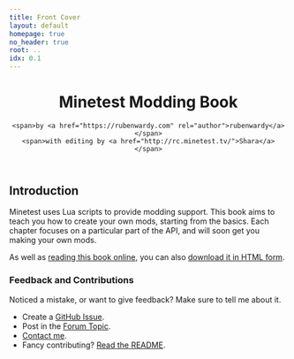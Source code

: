 ```yaml
---
title: Front Cover
layout: default
homepage: true
no_header: true
root: ..
idx: 0.1
---
```


<header>
    <h1>Minetest Modding Book</h1>

    <span>by <a href="https://rubenwardy.com" rel="author">rubenwardy</a></span>
    <span>with editing by <a href="http://rc.minetest.tv/">Shara</a></span>
</header>

## Introduction

Minetest uses Lua scripts to provide modding support.
This book aims to teach you how to create your own mods, starting from the basics.
Each chapter focuses on a particular part of the API, and will soon get you making
your own mods.

As well as [reading this book online](https://rubenwardy.com/minetest_modding_book),
you can also [download it in HTML form](https://gitlab.com/rubenwardy/minetest_modding_book/-/releases).

### Feedback and Contributions

Noticed a mistake, or want to give feedback? Make sure to tell me about it.

* Create a [GitHub Issue](https://gitlab.com/rubenwardy/minetest_modding_book/-/issues).
* Post in the [Forum Topic](https://forum.minetest.net/viewtopic.php?f=14&t=10729).
* [Contact me](https://rubenwardy.com/contact/).
* Fancy contributing?
  [Read the README](https://gitlab.com/rubenwardy/minetest_modding_book/-/blob/master/README.md).

